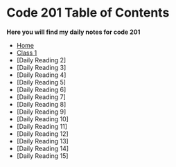 # Code 201 Table of Contents

 **Here you will find my daily notes for code 201**

- [Home](README.md)
- [Class 1](/reading-notes/102-main/Day1.html)
- [Daily Reading 2]
- [Daily Reading 3]
- [Daily Reading 4]
- [Daily Reading 5]
- [Daily Reading 6]
- [Daily Reading 7]
- [Daily Reading 8]
- [Daily Reading 9]
- [Daily Reading 10]
- [Daily Reading 11]
- [Daily Reading 12]
- [Daily Reading 13]
- [Daily Reading 14]
- [Daily Reading 15]
